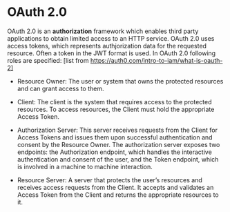 # OAuth 2.0 

OAuth 2.0 is an <b>authorization</b> framework which enables third party applications to obtain limited access to an HTTP service. OAuth 2.0 uses access tokens, which represents authjorization data for the requested resource. Often a token in the JWT format is used. 
In OAuth 2.0 following roles are specified: [list from https://auth0.com/intro-to-iam/what-is-oauth-2]

* Resource Owner: The user or system that owns the protected resources and can grant access to them.

* Client: The client is the system that requires access to the protected resources. To access resources, the Client must hold the appropriate Access Token.

* Authorization Server: This server receives requests from the Client for Access Tokens and issues them upon successful authentication and consent by the Resource Owner. The authorization server exposes two endpoints: the Authorization endpoint, which handles the interactive authentication and consent of the user, and the Token endpoint, which is involved in a machine to machine interaction.

* Resource Server: A server that protects the user’s resources and receives access requests from the Client. It accepts and validates an Access Token from the Client and returns the appropriate resources to it.

